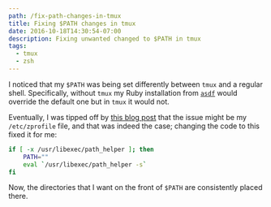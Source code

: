 ```yaml
---
path: /fix-path-changes-in-tmux
title: Fixing $PATH changes in tmux
date: 2016-10-18T14:30:54-07:00
description: Fixing unwanted changed to $PATH in tmux
tags:
  - tmux
  - zsh
---
```

I noticed that my `$PATH` was being set differently between `tmux` and a regular shell. Specifically, without `tmux` my Ruby installation from [`asdf`](https://github.com/asdf-vm/asdf) would override the default one but in `tmux` it would not.

Eventually, I was tipped off by [this blog post](http://www.softec.lu/site/DevelopersCorner/MasteringThePathHelper) that the issue might be my `/etc/zprofile` file, and that was indeed the case; changing the code to this fixed it for me:

```zsh
if [ -x /usr/libexec/path_helper ]; then
	PATH=""
	eval `/usr/libexec/path_helper -s`
fi
```

Now, the directories that I want on the front of `$PATH` are consistently placed there.
